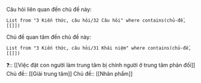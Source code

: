 Câu hỏi liên quan đến chủ đề này:
```dataview
List from "3 Kiến thức, câu hỏi/32 Câu hỏi" where contains(chủ-đề,[[]]) 
```

Chủ đề quan tâm đến chủ đề này:
```dataview
List from "3 Kiến thức, câu hỏi/31 Khái niệm" where contains(chủ-đề,[[]]) 
```
❓:: [[Việc đặt con người làm trung tâm bị chính người ở trung tâm phản đối]]
Chủ đề:: [[Giải trung tâm]]
Chủ đề:: [[Nhân phẩm]]